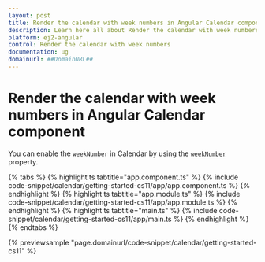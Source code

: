 ```yaml
---
layout: post
title: Render the calendar with week numbers in Angular Calendar component | Syncfusion
description: Learn here all about Render the calendar with week numbers in Syncfusion Angular Calendar component of Syncfusion Essential JS 2 and more.
platform: ej2-angular
control: Render the calendar with week numbers 
documentation: ug
domainurl: ##DomainURL##
---
```


# Render the calendar with week numbers in Angular Calendar component

You can enable the `weekNumber` in Calendar by using the
[`weekNumber`](https://ej2.syncfusion.com/angular/documentation/api/calendar#weeknumber)
property.

{% tabs %}
{% highlight ts tabtitle="app.component.ts" %}
{% include code-snippet/calendar/getting-started-cs11/app/app.component.ts %}
{% endhighlight %}
{% highlight ts tabtitle="app.module.ts" %}
{% include code-snippet/calendar/getting-started-cs11/app/app.module.ts %}
{% endhighlight %}
{% highlight ts tabtitle="main.ts" %}
{% include code-snippet/calendar/getting-started-cs11/app/main.ts %}
{% endhighlight %}
{% endtabs %}
  
{% previewsample "page.domainurl/code-snippet/calendar/getting-started-cs11" %}
